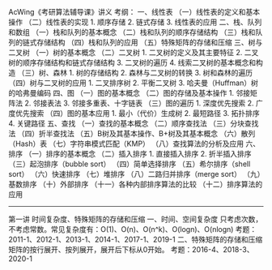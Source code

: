 AcWing《考研算法辅导课》讲义
考纲：
一、线性表
	（一）线性表的定义和基本操作
	（二）线性表的实现
		1. 顺序存储
		2. 链式存储
		3. 线性表的应用
二、栈、队列和数组
	（一）栈和队列的基本概念
	（二）栈和队列的顺序存储结构
	（三）栈和队列的链式存储结构
	（四）栈和队列的应用
	（五）特殊矩阵的存储和压缩
三、树与二叉树
	（一）树的基本概念
	（二）二叉树
		1. 二叉树的定义及其主要特征
		2. 二叉树的顺序存储结构和链式存储结构
		3. 二叉树的遍历
		4. 线索二叉树的基本概念和构造
	（三）树、森林
		1. 树的存储结构
		2. 森林与二叉树的转换
		3. 树和森林的遍历
	（四）树与二叉树的应用
		1. 二叉排序树
		2. 平衡二叉树
		3. 哈夫曼（Huffman）树的哈弗曼编码
四、图
	（一）图的基本概念
	（二）图的存储及基本操作
		1. 邻接矩阵法
		2. 邻接表法
		3. 邻接多重表、十字链表
	（三）图的遍历
		1. 深度优先搜索
		2. 广度优先搜索
	（四）图的基本应用
		1. 最小（代价）生成树
		2. 最短路径
		3. 拓扑排序
		4. 关键路径
五、查找
	（一）查找的基本概念
	（二）顺序查找法
	（三）分块查找法
	（四）折半查找法
	（五）B树及其基本操作、B+树及其基本概念
	（六）散列（Hash）表
	（七）字符串模式匹配（KMP）
	（八）查找算法的分析及应用
六、排序
	（一）排序的基本概念
	（二）插入排序
		1. 直接插入排序
		2. 折半插入排序
	（三）起泡排序（bubble sort）
	（四）简单选择排序
	（五）希尔排序（shell sort）
	（六）快速排序
	（七）堆排序
	（八）二路归并排序（merge sort）
	（九）基数排序
	（十）外部排序
	（十一）各种内部排序算法的比较
	（十二）排序算法的应用

-------------------------------------------------------------------------------------

第一讲 时间复杂度、特殊矩阵的存储和压缩
一、时间、空间复杂度
	只考虑次数，不考虑常数。常见复杂度有：O(1)、O(n)、O(n^k)、O(logn)、O(nlogn)
	考题：2011-1、2012-1、2013-1、2014-1、2017-1、2019-1
二、特殊矩阵的存储和压缩
	矩阵的按行展开、按列展开，展开后下标从0开始。
	考题：2016-4、2018-3、2020-1